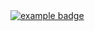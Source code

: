  <a href="#">
    <img src="help/js.svg" alt="example badge" style="vertical-align:top margin:6px 4px">
  </a>  
<!---
rbx-xxi/rbx-xxi is a ✨ special ✨ repository because its `README.md` (this file) appears on your GitHub profile.
You can click the Preview link to take a look at your changes.
--->
